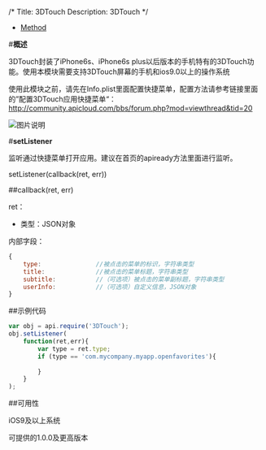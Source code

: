 /*
Title: 3DTouch
Description: 3DTouch
*/

<ul id="tab" class="clearfix">
	<li class="active"><a href="#method-content">Method</a></li>
</ul>
<div id="method-content">

#**概述**

3DTouch封装了iPhone6s、iPhone6s plus以后版本的手机特有的3DTouch功能。使用本模块需要支持3DTouch屏幕的手机和ios9.0以上的操作系统

使用此模块之前，请先在Info.plist里面配置快捷菜单，配置方法请参考链接里面的”配置3DTouch应用快捷菜单“：http://community.apicloud.com/bbs/forum.php?mod=viewthread&tid=20

![图片说明](/img/docImage/3DTouch.jpg)

#**setListener**

监听通过快捷菜单打开应用。建议在首页的apiready方法里面进行监听。

setListener(callback(ret, err))

##callback(ret, err)

ret：

- 类型：JSON对象

内部字段：

```js
{
	type:				//被点击的菜单的标识，字符串类型
	title:				//被点击的菜单标题，字符串类型
	subtitle:			//（可选项）被点击的菜单副标题，字符串类型
	userInfo:			//（可选项）自定义信息，JSON对象
}
```

##示例代码

```js
var obj = api.require('3DTouch');
obj.setListener(
	function(ret,err){
		var type = ret.type;
		if (type == 'com.mycompany.myapp.openfavorites'){
		
		}
	}
);
```

##可用性

iOS9及以上系统

可提供的1.0.0及更高版本

